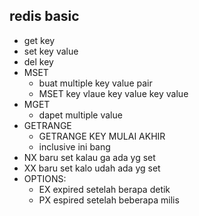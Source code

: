 ## redis basic
- get key
- set key value
- del key
- MSET 
    - buat multiple key value pair
    - MSET key vlaue key value key value
- MGET
    - dapet multiple value
- GETRANGE
    - GETRANGE KEY MULAI AKHIR
    - inclusive ini bang
- NX baru set kalau ga ada yg set
- XX baru set kalo udah ada yg set
- OPTIONS:
    - EX expired setelah berapa detik
    - PX espired setelah beberapa milis

